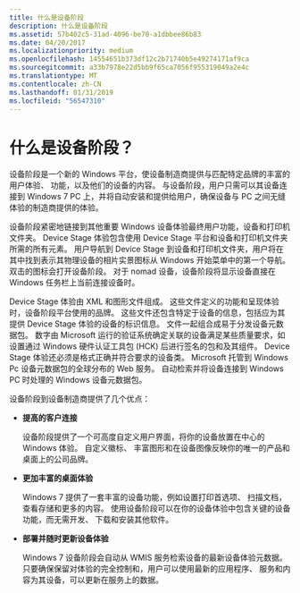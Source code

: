 ```yaml
---
title: 什么是设备阶段
description: 什么是设备阶段
ms.assetid: 57b402c5-31ad-4096-be70-a1dbbee86b83
ms.date: 04/20/2017
ms.localizationpriority: medium
ms.openlocfilehash: 14554651b373df12c2b71740b5e49274171af9ca
ms.sourcegitcommit: a33b7978e22d5bb9f65ca7056f955319049a2e4c
ms.translationtype: MT
ms.contentlocale: zh-CN
ms.lasthandoff: 01/31/2019
ms.locfileid: "56547310"
---
```

# <a name="what-is-device-stage"></a>什么是设备阶段？


设备阶段是一个新的 Windows 平台，使设备制造商提供与匹配特定品牌的丰富的用户体验、 功能，以及他们的设备的内容。 与设备阶段，用户只需可以其设备连接到 Windows 7 PC 上，并将自动安装和提供给用户，确保设备与 PC 之间无缝体验的制造商提供的体验。

设备阶段紧密地链接到其他重要 Windows 设备体验最终用户功能，设备和打印机文件夹。 Device Stage 体验包含使用 Device Stage 平台和设备和打印机文件夹所需的所有元素。 用户导航到 Device Stage 到设备和打印机文件夹，用户将在其中找到表示其物理设备的相片实景图标从 Windows 开始菜单中的第一个导航。 双击的图标会打开设备阶段。 对于 nomad 设备，设备阶段将显示设备直接在 Windows 任务栏上当前连接设备时。

Device Stage 体验由 XML 和图形文件组成。 这些文件定义的功能和呈现体验时，设备阶段平台使用的品牌。 这些文件还包含特定于设备的信息，包括应为其提供 Device Stage 体验的设备的标识信息。 文件一起组合成易于分发设备元数据包。 数字由 Microsoft 运行的验证系统确定关联的设备满足某些质量要求，如设置通过 Windows 硬件认证工具包 (HCK) 后进行签名的包和及其组件。 Device Stage 体验还必须是格式正确并符合要求的设备类。 Microsoft 托管到 Windows Pc 设备元数据包的全球分布的 Web 服务。 自动检索并将设备连接到 Windows PC 时处理的 Windows 设备元数据包。

设备阶段到设备制造商提供了几个优点：

-   **提高的客户连接**

    设备阶段提供了一个可高度自定义用户界面，将你的设备放置在中心的 Windows 体验。 自定义徽标、 丰富图形和在设备图像反映你的唯一的产品和桌面上的公司品牌。

-   **更加丰富的桌面体验**

    Windows 7 提供了一套丰富的设备功能，例如设置打印首选项、 扫描文档，查看存储和更多的内容。 使用设备阶段可以在你的设备体验中包含关键的设备功能，而无需开发、 下载和安装其他软件。

-   **部署并随时更新设备体验**

    Windows 7 设备阶段会自动从 WMIS 服务检索设备的最新设备体验元数据。 只要确保保留对体验的完全控制和，用户可以使用最新的应用程序、 服务和内容为其设备，可以更新在服务上的数据。

 

 




